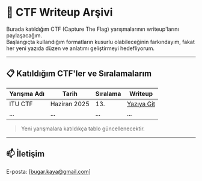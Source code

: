 # 🧠 CTF Writeup Arşivi

Burada katıldığım CTF (Capture The Flag) yarışmalarının writeup'larını paylaşacağım.  
Başlangıçta kullandığım formatların kusurlu olabileceğinin farkındayım, fakat her yeni yazıda düzen ve anlatımı geliştirmeyi hedefliyorum.  

---

## 📋 Katıldığım CTF'ler ve Sıralamalarım

| Yarışma Adı         | Tarih        | Sıralama  | Writeup |
|---------------------|--------------|-----------|---------|
| ITU CTF       | Haziran 2025 | 13.       | [Yazıya Git](./ITUCTF/) |
| ...                 | ...          | ...       | ...     |

> Yeni yarışmalara katıldıkça tablo güncellenecektir.

---

## 📫 İletişim
E-posta: [bugar.kaya@gmail.com]


